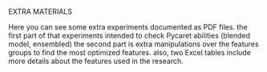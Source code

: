 EXTRA MATERIALS

Here you can see some extra experiments documented as PDF files.
the first part of that experiments intended to check Pycaret abilities (blended model, ensembled)
the second part is extra manipulations over the features groups to find the most optimized features.
also, two Excel tables include more details about the features used in the research.